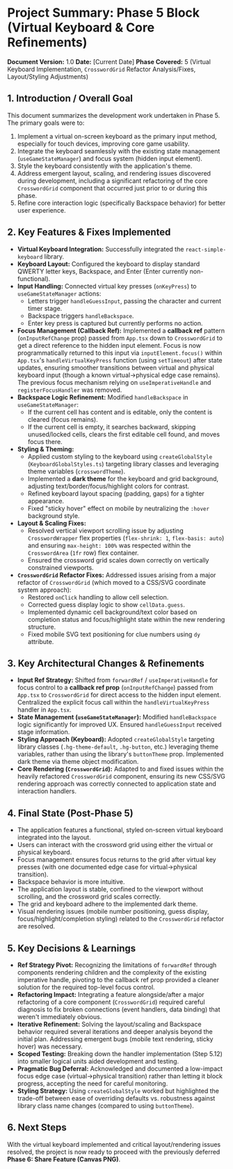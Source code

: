 # Project Summary: Phase 5 Block (Virtual Keyboard & Core Refinements)

**Document Version:** 1.0
**Date:** [Current Date]
**Phase Covered:** 5 (Virtual Keyboard Implementation, `CrosswordGrid` Refactor Analysis/Fixes, Layout/Styling Adjustments)

## 1. Introduction / Overall Goal

This document summarizes the development work undertaken in Phase 5. The primary goals were to:

1.  Implement a virtual on-screen keyboard as the primary input method, especially for touch devices, improving core game usability.
2.  Integrate the keyboard seamlessly with the existing state management (`useGameStateManager`) and focus system (hidden input element).
3.  Style the keyboard consistently with the application's theme.
4.  Address emergent layout, scaling, and rendering issues discovered during development, including a significant refactoring of the core `CrosswordGrid` component that occurred just prior to or during this phase.
5.  Refine core interaction logic (specifically Backspace behavior) for better user experience.

## 2. Key Features & Fixes Implemented

*   **Virtual Keyboard Integration:** Successfully integrated the `react-simple-keyboard` library.
*   **Keyboard Layout:** Configured the keyboard to display standard QWERTY letter keys, Backspace, and Enter (Enter currently non-functional).
*   **Input Handling:** Connected virtual key presses (`onKeyPress`) to `useGameStateManager` actions:
    *   Letters trigger `handleGuessInput`, passing the character and current timer stage.
    *   Backspace triggers `handleBackspace`.
    *   Enter key press is captured but currently performs no action.
*   **Focus Management (Callback Ref):** Implemented a **callback ref** pattern (`onInputRefChange` prop) passed from `App.tsx` down to `CrosswordGrid` to get a direct reference to the hidden input element. Focus is now programmatically returned to this input via `inputElement.focus()` within `App.tsx`'s `handleVirtualKeyPress` function (using `setTimeout`) after state updates, ensuring smoother transitions between virtual and physical keyboard input (though a known virtual->physical edge case remains). The previous focus mechanism relying on `useImperativeHandle` and `registerFocusHandler` was removed.
*   **Backspace Logic Refinement:** Modified `handleBackspace` in `useGameStateManager`:
    *   If the current cell has content and is editable, only the content is cleared (focus remains).
    *   If the current cell is empty, it searches backward, skipping unused/locked cells, clears the first editable cell found, and moves focus there.
*   **Styling & Theming:**
    *   Applied custom styling to the keyboard using `createGlobalStyle` (`KeyboardGlobalStyles.ts`) targeting library classes and leveraging theme variables (`crosswordTheme`).
    *   Implemented a **dark theme** for the keyboard and grid background, adjusting text/border/focus/highlight colors for contrast.
    *   Refined keyboard layout spacing (padding, gaps) for a tighter appearance.
    *   Fixed "sticky hover" effect on mobile by neutralizing the `:hover` background style.
*   **Layout & Scaling Fixes:**
    *   Resolved vertical viewport scrolling issue by adjusting `CrosswordWrapper` flex properties (`flex-shrink: 1`, `flex-basis: auto`) and ensuring `max-height: 100%` was respected within the `CrosswordArea` (`1fr` row) flex container.
    *   Ensured the crossword grid scales down correctly on vertically constrained viewports.
*   **`CrosswordGrid` Refactor Fixes:** Addressed issues arising from a major refactor of `CrosswordGrid` (which moved to a CSS/SVG coordinate system approach):
    *   Restored `onClick` handling to allow cell selection.
    *   Corrected guess display logic to show `cellData.guess`.
    *   Implemented dynamic cell background/text color based on completion status and focus/highlight state within the new rendering structure.
    *   Fixed mobile SVG text positioning for clue numbers using `dy` attribute.

## 3. Key Architectural Changes & Refinements

*   **Input Ref Strategy:** Shifted from `forwardRef` / `useImperativeHandle` for focus control to a **callback ref prop** (`onInputRefChange`) passed from `App.tsx` to `CrosswordGrid` for direct access to the hidden input element. Centralized the explicit focus call within the `handleVirtualKeyPress` handler in `App.tsx`.
*   **State Management (`useGameStateManager`):** Modified `handleBackspace` logic significantly for improved UX. Ensured `handleGuessInput` received stage information.
*   **Styling Approach (Keyboard):** Adopted `createGlobalStyle` targeting library classes (`.hg-theme-default`, `.hg-button`, etc.) leveraging theme variables, rather than using the library's `buttonTheme` prop. Implemented dark theme via theme object modification.
*   **Core Rendering (`CrosswordGrid`):** Adapted to and fixed issues within the heavily refactored `CrosswordGrid` component, ensuring its new CSS/SVG rendering approach was correctly connected to application state and interaction handlers.

## 4. Final State (Post-Phase 5)

*   The application features a functional, styled on-screen virtual keyboard integrated into the layout.
*   Users can interact with the crossword grid using either the virtual or physical keyboard.
*   Focus management ensures focus returns to the grid after virtual key presses (with one documented edge case for virtual->physical transition).
*   Backspace behavior is more intuitive.
*   The application layout is stable, confined to the viewport without scrolling, and the crossword grid scales correctly.
*   The grid and keyboard adhere to the implemented dark theme.
*   Visual rendering issues (mobile number positioning, guess display, focus/highlight/completion styling) related to the `CrosswordGrid` refactor are resolved.

## 5. Key Decisions & Learnings

*   **Ref Strategy Pivot:** Recognizing the limitations of `forwardRef` through components rendering children and the complexity of the existing imperative handle, pivoting to the callback ref prop provided a cleaner solution for the required top-level focus control.
*   **Refactoring Impact:** Integrating a feature alongside/after a major refactoring of a core component (`CrosswordGrid`) required careful diagnosis to fix broken connections (event handlers, data binding) that weren't immediately obvious.
*   **Iterative Refinement:** Solving the layout/scaling and Backspace behavior required several iterations and deeper analysis beyond the initial plan. Addressing emergent bugs (mobile text rendering, sticky hover) was necessary.
*   **Scoped Testing:** Breaking down the handler implementation (Step 5.12) into smaller logical units aided development and testing.
*   **Pragmatic Bug Deferral:** Acknowledged and documented a low-impact focus edge case (virtual->physical transition) rather than letting it block progress, accepting the need for careful monitoring.
*   **Styling Strategy:** Using `createGlobalStyle` worked but highlighted the trade-off between ease of overriding defaults vs. robustness against library class name changes (compared to using `buttonTheme`).

## 6. Next Steps

With the virtual keyboard implemented and critical layout/rendering issues resolved, the project is now ready to proceed with the previously deferred **Phase 6: Share Feature (Canvas PNG)**.